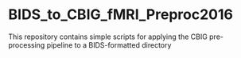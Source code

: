 # BIDS_to_CBIG_fMRI_Preproc2016
This repository contains simple scripts for applying the CBIG pre-processing pipeline to a BIDS-formatted directory
